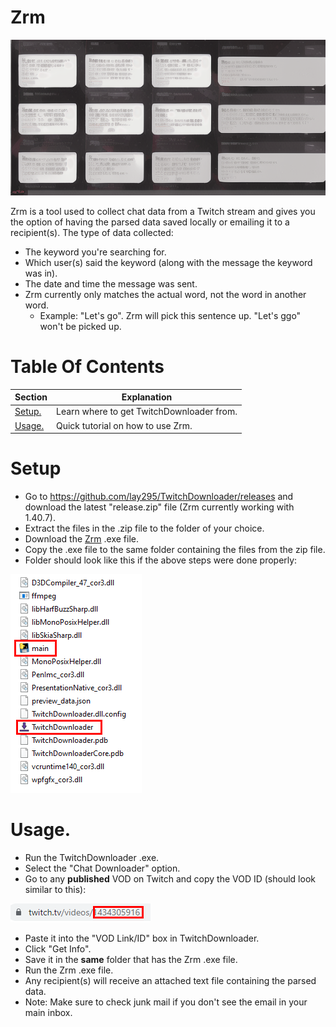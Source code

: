 # Zrm
![image](https://github.com/a-brandon/Zrm/blob/main/images/chat_logs.png)

Zrm is a tool used to collect chat data from a Twitch stream and gives you the option of having the parsed data saved locally or emailing it to a recipient(s). The type of data collected:
- The keyword you're searching for.
- Which user(s) said the keyword (along with the message the keyword was in).
- The date and time the message was sent.
- Zrm currently only matches the actual word, not the word in another word.
  - Example: "Let's go". Zrm will pick this sentence up. "Let's ggo" won't be picked up.

# Table Of Contents
|Section|Explanation|
|---------------------------------------------------------------|---------------------------------------------------------------------|
|[Setup.](#setup)                                               |   Learn where to get TwitchDownloader from.                         |
|[Usage.](#usage)                                               |   Quick tutorial on how to use Zrm.                             |

# Setup
- Go to https://github.com/lay295/TwitchDownloader/releases and download the latest "release.zip" file (Zrm currently working with 1.40.7).
- Extract the files in the .zip file to the folder of your choice.
- Download the [Zrm](https://github.com/a-brandon/Zrm/releases/tag/v1.0.0) .exe file.
- Copy the .exe file to the same folder containing the files from the zip file.
- Folder should look like this if the above steps were done properly:
 
![Folder Preview](https://github.com/a-brandon/Zrm/blob/main/images/folder_preview.png)

# Usage.
- Run the TwitchDownloader .exe.
- Select the "Chat Downloader" option.
- Go to any **published** VOD on Twitch and copy the VOD ID (should look similar to this):

![VOD ID](https://github.com/a-brandon/Zrm/blob/main/images/vod_id.png)
- Paste it into the "VOD Link/ID" box in TwitchDownloader.
- Click "Get Info".
- Save it in the **same** folder that has the Zrm .exe file.
- Run the Zrm .exe file.
- Any recipient(s) will receive an attached text file containing the parsed data.
 - Note: Make sure to check junk mail if you don't see the email in your main inbox.
